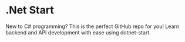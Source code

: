 # .Net Start
New to C# programming? This is the perfect GitHub repo for you! Learn backend and API development with ease using dotnet-start. 
